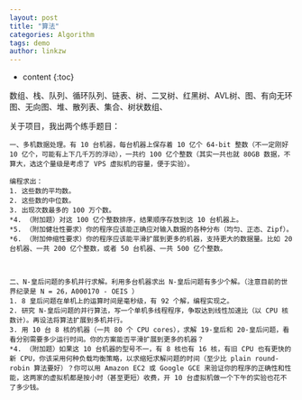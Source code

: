 ```yaml
---
layout: post
title: "算法"
categories: Algorithm
tags: demo
author: linkzw
---
```


* content
{:toc}


数组、栈、队列、循环队列、链表、树、二叉树、红黑树、AVL树、图、有向无环图、无向图、堆、散列表、集合、树状数组、



关于项目，我出两个练手题目：

	一、多机数据处理。有 10 台机器，每台机器上保存着 10 亿个 64-bit 整数（不一定刚好 10 亿个，可能有上下几千万的浮动），一共约 100 亿个整数（其实一共也就 80GB 数据，不算大，选这个量级是考虑了 VPS 虚拟机的容量，便于实验）。

	编程求出：
	1. 这些数的平均数。
	2. 这些数的中位数。
	3. 出现次数最多的 100 万个数。
	*4. （附加题）对这 100 亿个整数排序，结果顺序存放到这 10 台机器上。
	*5. （附加健壮性要求）你的程序应该能正确应对输入数据的各种分布（均匀、正态、Zipf）。
	*6. （附加伸缩性要求）你的程序应该能平滑扩展到更多的机器，支持更大的数据量。比如 20 台机器、一共 200 亿个整数，或者 50 台机器、一共 500 亿个整数。
 


 	二、N-皇后问题的多机并行求解。利用多台机器求出 N-皇后问题有多少个解。（注意目前的世界纪录是 N = 26，A000170 - OEIS ）
 	1. 8 皇后问题在单机上的运算时间是毫秒级，有 92 个解，编程实现之。
 	2. 研究 N-皇后问题的并行算法，写一个单机多线程程序，争取达到线性加速比（以 CPU 核数计）。再设法将算法扩展到多机并行。
 	3. 用 10 台 8 核的机器（一共 80 个 CPU cores），求解 19-皇后和 20-皇后问题，看看分别需要多少运行时间。你的方案能否平滑扩展到更多的机器？
 	*4. （附加题）如果这 10 台机器的型号不一，有 8 核也有 16 核，有旧 CPU 也有更快的新 CPU，你该采用何种负载均衡策略，以求缩短求解问题的时间（至少比 plain round-robin 算法要好）？你可以用 Amazon EC2 或 Google GCE 来验证你的程序的正确性和性能，这两家的虚拟机都是按小时（甚至更短）收费，开 10 台虚拟机做一个下午的实验也花不了多少钱。
 
